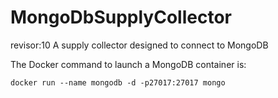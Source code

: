 # MongoDbSupplyCollector
revisor:10
A supply collector designed to connect to MongoDB

The Docker command to launch a MongoDB container is:

```docker run --name mongodb -d -p27017:27017 mongo```
